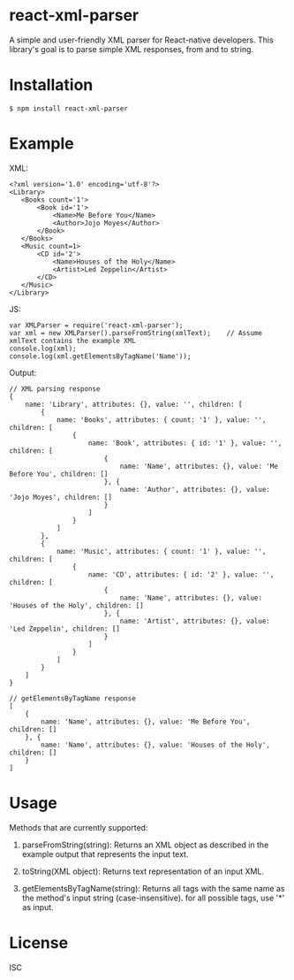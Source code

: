 # react-xml-parser

A simple and user-friendly XML parser for React-native developers.
This library's goal is to parse simple XML responses, from and to string.

# Installation

```
$ npm install react-xml-parser
```

# Example

XML:

```
<?xml version='1.0' encoding='utf-8'?>
<Library>
   <Books count='1'>
       <Book id='1'>
           <Name>Me Before You</Name>
           <Author>Jojo Moyes</Author>
       </Book>
   </Books>
   <Music count=1>
       <CD id='2'>
           <Name>Houses of the Holy</Name>
           <Artist>Led Zeppelin</Artist>
       </CD>
   </Music>
</Library>
```

JS:

```
var XMLParser = require('react-xml-parser');
var xml = new XMLParser().parseFromString(xmlText);    // Assume xmlText contains the example XML
console.log(xml);
console.log(xml.getElementsByTagName('Name'));
```

Output:

```
// XML parsing response
{
    name: 'Library', attributes: {}, value: '', children: [
        {
            name: 'Books', attributes: { count: '1' }, value: '', children: [
                {
                    name: 'Book', attributes: { id: '1' }, value: '', children: [
                        {
                            name: 'Name', attributes: {}, value: 'Me Before You', children: []
                        }, {
                            name: 'Author', attributes: {}, value: 'Jojo Moyes', children: []
                        }
                    ]
                }
            ]
        },
        {
            name: 'Music', attributes: { count: '1' }, value: '', children: [
                {
                    name: 'CD', attributes: { id: '2' }, value: '', children: [
                        {
                            name: 'Name', attributes: {}, value: 'Houses of the Holy', children: []
                        }, {
                            name: 'Artist', attributes: {}, value: 'Led Zeppelin', children: []
                        }
                    ]
                }
            ]
        }
    ]
}

// getElementsByTagName response
[
    {
        name: 'Name', attributes: {}, value: 'Me Before You', children: []
    }, {
        name: 'Name', attributes: {}, value: 'Houses of the Holy', children: []
    }
]
```

# Usage

Methods that are currently supported:

1. parseFromString(string): Returns an XML object as described in the example output that represents the input text.

2. toString(XML object): Returns text representation of an input XML.

3. getElementsByTagName(string): Returns all tags with the same name as the method's input string (case-insensitive). for all possible tags, use '*' as input.

# License

ISC